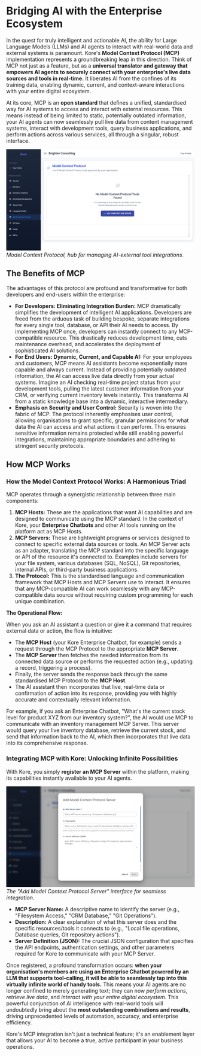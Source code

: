 # **Bridging AI with the Enterprise Ecosystem**

In the quest for truly intelligent and actionable AI, the ability for Large Language Models (LLMs) and AI agents to interact with real-world data and external systems is paramount. Kore's **Model Context Protocol (MCP)** implementation represents a groundbreaking leap in this direction. Think of MCP not just as a feature, but as a **universal translator and gateway that empowers AI agents to securely connect with your enterprise's live data sources and tools in real-time.** It liberates AI from the confines of its training data, enabling dynamic, current, and context-aware interactions with your entire digital ecosystem.

At its core, MCP is an **open standard** that defines a unified, standardised way for AI systems to access and interact with external resources. This means instead of being limited to static, potentially outdated information, your AI agents can now seamlessly pull live data from content management systems, interact with development tools, query business applications, and perform actions across various services, all through a singular, robust interface.

![image.png](./assets/mcp.png)
*Model Context Protocol, hub for managing AI-external tool integrations.*

## **The Benefits of MCP**

The advantages of this protocol are profound and transformative for both developers and end-users within the enterprise:

  * **For Developers: Eliminating Integration Burden:** MCP dramatically simplifies the development of intelligent AI applications. Developers are freed from the arduous task of building bespoke, separate integrations for every single tool, database, or API their AI needs to access. By implementing MCP once, developers can instantly connect to any MCP-compatible resource. This drastically reduces development time, cuts maintenance overhead, and accelerates the deployment of sophisticated AI solutions.
  * **For End Users: Dynamic, Current, and Capable AI:** For your employees and customers, MCP means AI assistants become exponentially more capable and always current. Instead of providing potentially outdated information, the AI can access live data directly from your actual systems. Imagine an AI checking real-time project status from your development tools, pulling the latest customer information from your CRM, or verifying current inventory levels instantly. This transforms AI from a static knowledge base into a dynamic, interactive intermediary.
  * **Emphasis on Security and User Control:** Security is woven into the fabric of MCP. The protocol inherently emphasises user control, allowing organisations to grant specific, granular permissions for what data the AI can access and what actions it can perform. This ensures sensitive information remains protected while still enabling powerful integrations, maintaining appropriate boundaries and adhering to stringent security protocols.

## **How MCP Works**
### **How the Model Context Protocol Works: A Harmonious Triad**

MCP operates through a synergistic relationship between three main components:

1.  **MCP Hosts:** These are the applications that want AI capabilities and are designed to communicate using the MCP standard. In the context of Kore, your **Enterprise Chatbots** and other AI tools running on the platform act as MCP Hosts.
2.  **MCP Servers:** These are lightweight programs or services designed to connect to specific external data sources or tools. An MCP Server acts as an adapter, translating the MCP standard into the specific language or API of the resource it's connected to. Examples include servers for your file system, various databases (SQL, NoSQL), Git repositories, internal APIs, or third-party business applications.
3.  **The Protocol:** This is the standardised language and communication framework that MCP Hosts and MCP Servers use to interact. It ensures that any MCP-compatible AI can work seamlessly with any MCP-compatible data source without requiring custom programming for each unique combination.

**The Operational Flow:**

When you ask an AI assistant a question or give it a command that requires external data or action, the flow is intuitive:

  * The **MCP Host** (your Kore Enterprise Chatbot, for example) sends a request through the MCP Protocol to the appropriate **MCP Server**.
  * The **MCP Server** then fetches the needed information from its connected data source or performs the requested action (e.g., updating a record, triggering a process).
  * Finally, the server sends the response back through the same standardised MCP Protocol to the **MCP Host**.
  * The AI assistant then incorporates that live, real-time data or confirmation of action into its response, providing you with highly accurate and contextually relevant information.

For example, if you ask an Enterprise Chatbot, "What's the current stock level for product XYZ from our inventory system?", the AI would use MCP to communicate with an inventory management MCP Server. This server would query your live inventory database, retrieve the current stock, and send that information back to the AI, which then incorporates that live data into its comprehensive response.

### **Integrating MCP with Kore: Unlocking Infinite Possibilities**

With Kore, you simply **register an MCP Server** within the platform, making its capabilities instantly available to your AI agents.

![image.png](./assets/mcp-add.png)
*The "Add Model Context Protocol Server" interface for seamless integration.*

  * **MCP Server Name:** A descriptive name to identify the server (e.g., "Filesystem Access," "CRM Database," "Git Operations").
  * **Description:** A clear explanation of what this server does and the specific resources/tools it connects to (e.g., "Local file operations, Database queries, Git repository actions").
  * **Server Definition (JSON):** The crucial JSON configuration that specifies the API endpoints, authentication settings, and other parameters required for Kore to communicate with your MCP Server.

Once registered, a profound transformation occurs: **when your organisation's members are using an Enterprise Chatbot powered by an LLM that supports tool-calling, it will be able to seamlessly tap into this virtually infinite world of handy tools.** This means your AI agents are no longer confined to merely generating text; they can now *perform actions*, *retrieve live data*, and *interact with your entire digital ecosystem*. This powerful conjunction of AI intelligence with real-world tools will undoubtedly bring about the **most outstanding combinations and results**, driving unprecedented levels of automation, accuracy, and enterprise efficiency.

Kore's MCP integration isn't just a technical feature; it's an enablement layer that allows your AI to become a true, active participant in your business operations.
